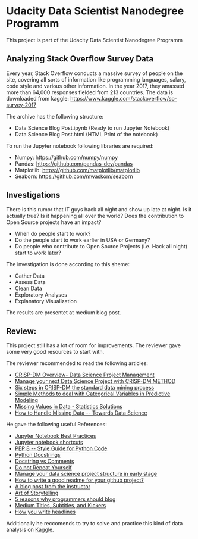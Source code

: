 # Udacity Data Scientist Nanodegree Programm

This project is part of the Udacity Data Scientist Nanodegree Programm

## Analyzing Stack Overflow Survey Data
Every year, Stack Overflow conducts a massive survey of people on the site, covering all sorts of information like programming languages, salary, code style and various other information. In the year 2017, they amassed more than 64,000 responses fielded from 213 countries. The data is downloaded from kaggle:
https://www.kaggle.com/stackoverflow/so-survey-2017

The archive has the following structure:
- Data Science Blog Post.ipynb (Ready to run Jupyter Notebook)
- Data Science Blog Post.html (HTML Print of the notebook)

To run the Jupyter notebook following libraries are required:
* Numpy: https://github.com/numpy/numpy
* Pandas: https://github.com/pandas-dev/pandas
* Matplotlib: https://github.com/matplotlib/matplotlib
* Seaborn: https://github.com/mwaskom/seaborn

## Investigations

There is this rumor that IT guys hack all night and show up late at night. Is it actually true? Is it happening all over the world? Does the contribution to Open Source projects have an impact?
* When do people start to work?
* Do the people start to work earlier in USA or Germany?
* Do people who contribute to Open Source Projects (i.e. Hack all night) start to work later?

The investigation is done according to this sheme:
* Gather Data
* Assess Data
* Clean Data
* Exploratory Analyses
* Explanatory Visualization

The results are presentet at medium blog post.


## Review:

This project still has a lot of room for improvements. The reviewer gave some very good resources to start with.

The reviewer recommended to read the following articles:
* [CRISP-DM Overview- Data Science Project Management](http://www.datascience-pm.com/crisp-dm-2/)
* [Manage your next Data Science Project with CRISP-DM METHOD](https://analyticsindiamag.com/crisp-dm-data-science-project/)
* [Six steps in CRISP-DM the standard data mining process](http://www.proglobalbusinesssolutions.com/six-steps-in-crisp-dm-the-standard-data-mining-process/)
* [Simple Methods to deal with Categorical Variables in Predictive Modeling](https://www.analyticsvidhya.com/blog/2015/11/easy-methods-deal-categorical-variables-predictive-modeling/)
* [Missing Values in Data - Statistics Solutions](https://www.statisticssolutions.com/missing-values-in-data/)
* [How to Handle Missing Data -- Towards Data Science](https://towardsdatascience.com/how-to-handle-missing-data-8646b18db0d4?gi=4cb1f07115f5)

He gave the following useful References:
* [Jupyter Notebook Best Practices](https://towardsdatascience.com/jupyter-notebook-best-practices-f430a6ba8c69)
* [Jupyter notebook shortcuts](https://towardsdatascience.com/jypyter-notebook-shortcuts-bf0101a98330)
* [PEP 8 -- Style Guide for Python Code](https://www.python.org/dev/peps/pep-0008/)
* [Python Docstrings](https://www.geeksforgeeks.org/python-docstrings/)
* [Docstring vs Comments](https://stackoverflow.com/questions/19074745/docstrings-vs-comments)
* [Do not Repeat Yourself](https://www.youtube.com/watch?v=IGH4-ZhfVDk)
* [Manage your data science project structure in early stage](https://towardsdatascience.com/manage-your-data-science-project-structure-in-early-stage-95f91d4d0600)
* [How to write a good readme for your github project?](https://bulldogjob.com/news/449-how-to-write-a-good-readme-for-your-github-project)
* [A blog post from the instructor](https://medium.com/@josh_2774/how-do-you-become-a-developer-5ef1c1c68711)
* [Art of Storytelling](https://www.analyticsvidhya.com/blog/2020/05/art-storytelling-analytics-data-science/)
* [5 reasons why programmers should blog](https://medium.com/datadriveninvestor/5-reasons-why-programmers-should-blog-93687009272b)
* [Medium Titles, Subtitles, and Kickers](https://medium.com/blogging-guide/medium-titles-subtitles-and-kickers-ce28a5700487)
* [How you write headlines](https://medium.com/the-mission/this-new-data-will-make-you-rethink-how-you-write-headlines-751358f6639a)

Additionally he reccomends to try to solve and practice this kind of data analysis on [Kaggle](https://www.kaggle.com/). 
